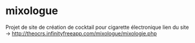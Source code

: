 # mixologue
Projet de site de création de cocktail pour cigarette électronique 
lien du site -> http://theocrs.infinityfreeapp.com/mixologue/mixologie.php
